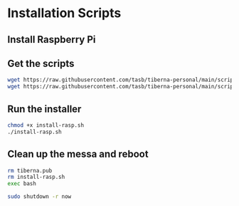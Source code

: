 # Installation Scripts

## Install Raspberry Pi

## Get the scripts

```bash
wget https://raw.githubusercontent.com/tasb/tiberna-personal/main/scripts/tiberna.pub
wget https://raw.githubusercontent.com/tasb/tiberna-personal/main/scripts/install-rasp.sh
```

## Run the installer

```bash
chmod +x install-rasp.sh
./install-rasp.sh
```

## Clean up the messa and reboot

```bash
rm tiberna.pub
rm install-rasp.sh
exec bash

sudo shutdown -r now
```
